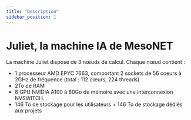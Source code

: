 ```yaml
---
title: "Description"
sidebar_position: 1
---
```


# Juliet, la machine IA de MesoNET

La machine Juliet dispose de 3 nœuds de calcul. Chaque nœud contient :
- 1 processeur AMD EPYC 7663, comportant 2 sockets de 56 coeurs  à 2GHz de fréquence (total : 112 cœurs, 224 threads)
- 2To de RAM
- 8 GPU NVIDIA A100 à 80Go de mémoire avec une interconnexion NVSWITCH.
- 146 To de stockage pour les utilisateurs + 146 To de stockage dédiés aux projets
